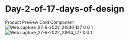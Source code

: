 # Day-2-of-17-days-of-design
Product Preview Card Component
![Web capture_27-6-2022_21936_127 0 0 1](https://user-images.githubusercontent.com/98533498/176027449-381b6c56-4571-42f7-9a13-c65fa4ba9f16.jpeg)
![Web capture_27-6-2022_21914_127 0 0 1](https://user-images.githubusercontent.com/98533498/176027460-e3a41a0c-b85c-4a7e-8c67-06093cc8bccb.jpeg)
